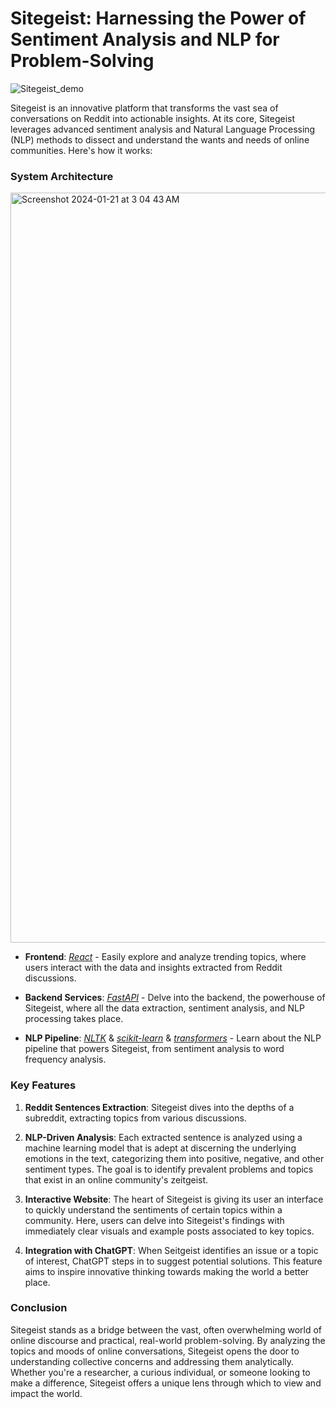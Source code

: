 # Sitegeist: Harnessing the Power of Sentiment Analysis and NLP for Problem-Solving

![Sitegeist_demo](https://github.com/masaishi/Sitegeist/assets/1396267/c1d55aa5-dd7c-4090-a173-0ca8c157e423)


Sitegeist is an innovative platform that transforms the vast sea of conversations on Reddit into actionable insights. At its core, Sitegeist leverages advanced sentiment analysis and Natural Language Processing (NLP) methods to dissect and understand the wants and needs of online communities. Here's how it works:

### System Architecture

<img width="1200" alt="Screenshot 2024-01-21 at 3 04 43 AM" src="https://github.com/masaishi/Sitegeist/assets/1396267/554d0562-79e1-4047-928b-4c812afaac80">

- **Frontend**: [*React*](https://react.dev/) - Easily explore and analyze trending topics, where users interact with the data and insights extracted from Reddit discussions.

- **Backend Services**: [*FastAPI*](https://fastapi.tiangolo.com/) - Delve into the backend, the powerhouse of Sitegeist, where all the data extraction, sentiment analysis, and NLP processing takes place.

- **NLP Pipeline**: [*NLTK*](https://www.nltk.org/) & [*scikit-learn*](https://scikit-learn.org/stable/) & [*transformers*](https://huggingface.co/docs/transformers/index) - Learn about the NLP pipeline that powers Sitegeist, from sentiment analysis to word frequency analysis.


### Key Features

1. **Reddit Sentences Extraction**: Sitegeist dives into the depths of a subreddit, extracting topics from various discussions.

2. **NLP-Driven Analysis**: Each extracted sentence is analyzed using a machine learning model that is adept at discerning the underlying emotions in the text, categorizing them into positive, negative, and other sentiment types. The goal is to identify prevalent problems and topics that exist in an online community's zeitgeist.

3. **Interactive Website**: The heart of Sitegeist is giving its user an interface to quickly understand the sentiments of certain topics within a community. Here, users can delve into Sitegeist's findings with immediately clear visuals and example posts associated to key topics.

4. **Integration with ChatGPT**: When Seitgeist identifies an issue or a topic of interest, ChatGPT steps in to suggest potential solutions. This feature aims to inspire innovative thinking towards making the world a better place.

### Conclusion

Sitegeist stands as a bridge between the vast, often overwhelming world of online discourse and practical, real-world problem-solving. By analyzing the topics and moods of online conversations, Sitegeist opens the door to understanding collective concerns and addressing them analytically. Whether you're a researcher, a curious individual, or someone looking to make a difference, Sitegeist offers a unique lens through which to view and impact the world.
